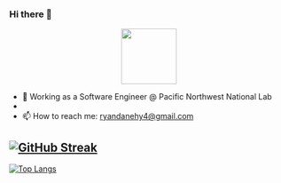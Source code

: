 ### Hi there 👋

<div id="header" align="center">
  <img src="https://media.giphy.com/media/M9gbBd9nbDrOTu1Mqx/giphy.gif" width="100"/>
</div>

- 👔 Working as a Software Engineer @ Pacific Northwest National Lab
- 
- 📫 How to reach me: ryandanehy4@gmail.com

[![GitHub Streak](http://github-readme-streak-stats.herokuapp.com?user=ryandanehy&theme=dark&background=000000)](https://git.io/streak-stats)
---
[![Top Langs](https://github-readme-stats.vercel.app/api/top-langs/?username=ryandanehy&layout=compact&theme=onedark)](https://github.com/anuraghazra/github-readme-stats)
<!--
**ryandanehy/ryandanehy** is a ✨ _special_ ✨ repository because its `README.md` (this file) appears on your GitHub profile.

Here are some ideas to get you started:

- 🔭 I’m currently working on ...
- 🌱 I’m currently learning ...
- 👯 I’m looking to collaborate on ...
- 🤔 I’m looking for help with ...
- 💬 Ask me about ...
- 📫 How to reach me: ryandanehy4@gmail.com
- 😄 Pronouns: ...
- ⚡ Fun fact: ...
-->
